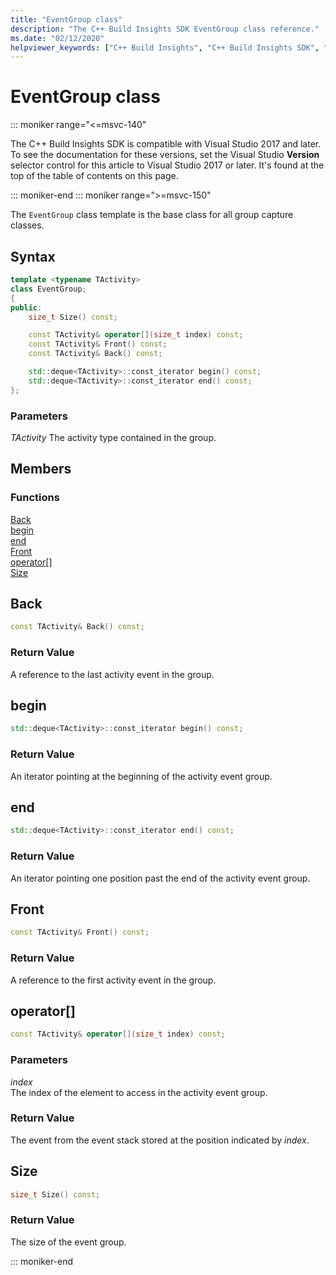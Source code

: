 ```yaml
---
title: "EventGroup class"
description: "The C++ Build Insights SDK EventGroup class reference."
ms.date: "02/12/2020"
helpviewer_keywords: ["C++ Build Insights", "C++ Build Insights SDK", "EventGroup", "throughput analysis", "build time analysis", "vcperf.exe"]
---
```

# EventGroup class

::: moniker range="<=msvc-140"

The C++ Build Insights SDK is compatible with Visual Studio 2017 and later. To see the documentation for these versions, set the Visual Studio **Version** selector control for this article to Visual Studio 2017 or later. It's found at the top of the table of contents on this page.

::: moniker-end
::: moniker range=">=msvc-150"

The `EventGroup` class template is the base class for all group capture classes.

## Syntax

```cpp
template <typename TActivity>
class EventGroup;
{
public:
    size_t Size() const;

    const TActivity& operator[](size_t index) const;
    const TActivity& Front() const;
    const TActivity& Back() const;

    std::deque<TActivity>::const_iterator begin() const;
    std::deque<TActivity>::const_iterator end() const;
};
```

### Parameters

*TActivity*
The activity type contained in the group.

## Members

### Functions

[Back](#back)\
[begin](#begin)\
[end](#end)\
[Front](#front)\
[operator[]](#subscript-operator)\
[Size](#size)

## <a name="back"></a> Back

```cpp
const TActivity& Back() const;
```

### Return Value

A reference to the last activity event in the group.

## <a name="begin"></a> begin

```cpp
std::deque<TActivity>::const_iterator begin() const;
```

### Return Value

An iterator pointing at the beginning of the activity event group.

## <a name="end"></a> end

```cpp
std::deque<TActivity>::const_iterator end() const;
```

### Return Value

An iterator pointing one position past the end of the activity event group.

## <a name="front"></a> Front

```cpp
const TActivity& Front() const;
```

### Return Value

A reference to the first activity event in the group.

## <a name="subscript-operator"></a> operator[]

```cpp
const TActivity& operator[](size_t index) const;
```

### Parameters

*index*\
The index of the element to access in the activity event group.

### Return Value

The event from the event stack stored at the position indicated by *index*.

## <a name="size"></a> Size

```cpp
size_t Size() const;
```

### Return Value

The size of the event group.

::: moniker-end
